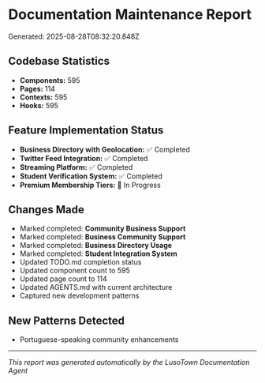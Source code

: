 # Documentation Maintenance Report
Generated: 2025-08-28T08:32:20.848Z

## Codebase Statistics
- **Components:** 595
- **Pages:** 114
- **Contexts:** 595
- **Hooks:** 595

## Feature Implementation Status
- **Business Directory with Geolocation:** ✅ Completed
- **Twitter Feed Integration:** ✅ Completed
- **Streaming Platform:** ✅ Completed
- **Student Verification System:** ✅ Completed
- **Premium Membership Tiers:** 🔄 In Progress

## Changes Made
- Marked completed: **Community Business Support**
- Marked completed: **Business Community Support**
- Marked completed: **Business Directory Usage**
- Marked completed: **Student Integration System**
- Updated TODO.md completion status
- Updated component count to 595
- Updated page count to 114
- Updated AGENTS.md with current architecture
- Captured new development patterns

## New Patterns Detected
- Portuguese-speaking community enhancements

---
*This report was generated automatically by the LusoTown Documentation Agent*
